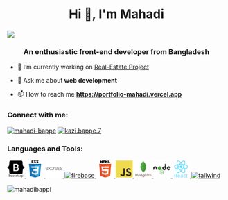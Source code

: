 <h1 align="center">Hi 👋, I'm Mahadi</h1>
<img align="center" src="https://lh3.googleusercontent.com/pw/ABLVV8407z2N_jlcc7ibT6Zpe9C3tZzCzGFYdpohmu8o-ARVZVYWx_s3rLI2_17WuVnrRkGJ1MzGvX4CbNrW3nKIh0UYLiyjIFtI3cJDg5xq1s7rnOrIhDUPbu-8DrKTlEiNA-pwQvbdgNlgtTgW8SGC3vjjS79cxl-4OGy3gtD0fMp8nbKvoFvf9FhngBVPy-o07Y_PiiUKcIjEsik6smiFzAh6G83AX8fz5mRV9boNZlzIp4HAiIJUvhU-qMhO2zouvSFXpWT5VX0BJ9gc04rdeq3MSB_J-VA24i02t--tlNxWc326jt7nigp0Vvk5k_85rgX1K76mzT2c4BbHEKtdzd7yFvU2SG8CwuJwAASzNjd6u9F_LtAPhu0tBD53LQtzutzgzxXiIiSSOO52XFyvKzjc_0hGxLjd94aTYDeXsd5VIuLecYCkChfMBrkdaeoSFzw0OW9o0Spf7LIdzCotZOpCTNyriZELoR14Qt909VYOKVVLOsYc12CtcsvRB4tOANW3chofsFwsAneQT5Fz9M3q5nlJ-KDR1tEALRfcyqYP0uco5imMMGcr8pjNaVrZqdaUvn9wy7N4hoGovgqsODsVs997zn6FBmvwtvkNPoT44yqqJhvdkRZNaCET2q10CPCXgl8QDIXt0I37gMl9b5u9MbyKCaYRbFgxhTrg38zxxFtBgrczbNdUtpUe921g3o04s1wsKiHU3j3lpT1zBYXg55XNDxorHQGOYeO0lcF6aB3Tq1Csu9eg-gPVvgItIcpM9bRx3iuc-CeRUllMMSnZq3Q8cbuKDRoO-4k6ykbScEZzR_KR4b13hSZW5-SVvPN8XxLLrcO2wFPGnGtHX-ZMcKgjxpcqIk4Fvz4v6Jq5ohCQyxBA4SnoPUwo9uNx8hTFxh13gj_l_KzGAc8Ih18u5TgIOt6EQV3vn8CaWvkhQ5cV51GRa3jvBrw=w1758-h927-s-no-gm?authuser=0">
<h3 align="center">An enthusiastic front-end developer from Bangladesh</h3>

- 🔭 I’m currently working on [Real-Estate Project](https://github.com/Mahadibappi/MERN-Real-Estate)

- 💬 Ask me about **web development**

- 📫 How to reach me **https://portfolio-mahadi.vercel.app**

<h3 align="left">Connect with me:</h3>
<p align="left">
<a href="https://linkedin.com/in/mahadi-bappe" target="blank"><img align="center" src="https://raw.githubusercontent.com/rahuldkjain/github-profile-readme-generator/master/src/images/icons/Social/linked-in-alt.svg" alt="mahadi-bappe" height="30" width="40" /></a>
<a href="https://fb.com/kazi.bappe.7" target="blank"><img align="center" src="https://raw.githubusercontent.com/rahuldkjain/github-profile-readme-generator/master/src/images/icons/Social/facebook.svg" alt="kazi.bappe.7" height="30" width="40" /></a>
</p>

<h3 align="left">Languages and Tools:</h3>
<p align="left"> <a href="https://getbootstrap.com" target="_blank" rel="noreferrer"> <img src="https://raw.githubusercontent.com/devicons/devicon/master/icons/bootstrap/bootstrap-plain-wordmark.svg" alt="bootstrap" width="40" height="40"/> </a> <a href="https://www.w3schools.com/css/" target="_blank" rel="noreferrer"> <img src="https://raw.githubusercontent.com/devicons/devicon/master/icons/css3/css3-original-wordmark.svg" alt="css3" width="40" height="40"/> </a> <a href="https://expressjs.com" target="_blank" rel="noreferrer"> <img src="https://raw.githubusercontent.com/devicons/devicon/master/icons/express/express-original-wordmark.svg" alt="express" width="40" height="40"/> </a> <a href="https://firebase.google.com/" target="_blank" rel="noreferrer"> <img src="https://www.vectorlogo.zone/logos/firebase/firebase-icon.svg" alt="firebase" width="40" height="40"/> </a> <a href="https://www.w3.org/html/" target="_blank" rel="noreferrer"> <img src="https://raw.githubusercontent.com/devicons/devicon/master/icons/html5/html5-original-wordmark.svg" alt="html5" width="40" height="40"/> </a> <a href="https://developer.mozilla.org/en-US/docs/Web/JavaScript" target="_blank" rel="noreferrer"> <img src="https://raw.githubusercontent.com/devicons/devicon/master/icons/javascript/javascript-original.svg" alt="javascript" width="40" height="40"/> </a> <a href="https://www.mongodb.com/" target="_blank" rel="noreferrer"> <img src="https://raw.githubusercontent.com/devicons/devicon/master/icons/mongodb/mongodb-original-wordmark.svg" alt="mongodb" width="40" height="40"/> </a> <a href="https://nodejs.org" target="_blank" rel="noreferrer"> <img src="https://raw.githubusercontent.com/devicons/devicon/master/icons/nodejs/nodejs-original-wordmark.svg" alt="nodejs" width="40" height="40"/> </a> <a href="https://reactjs.org/" target="_blank" rel="noreferrer"> <img src="https://raw.githubusercontent.com/devicons/devicon/master/icons/react/react-original-wordmark.svg" alt="react" width="40" height="40"/> </a> <a href="https://tailwindcss.com/" target="_blank" rel="noreferrer"> <img src="https://www.vectorlogo.zone/logos/tailwindcss/tailwindcss-icon.svg" alt="tailwind" width="40" height="40"/> </a> </p>

<p><img align="center" src="https://github-readme-stats.vercel.app/api/top-langs?username=mahadibappi&show_icons=true&locale=en&layout=compact" alt="mahadibappi" /></p>


